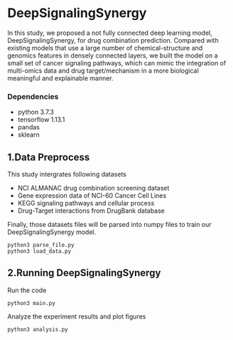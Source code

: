 # DeepSignalingSynergy

In this study, we proposed a not fully connected deep learning model, DeepSignalingSynergy, for drug combination prediction. Compared with existing models that use a large number of chemical-structure and genomics features in densely connected layers, we built the model on a small set of cancer signaling pathways, which can mimic the integration of multi-omics data and drug target/mechanism in a more biological meaningful and explainable manner. 

<!-- For more details of DeepSignalingSynergy, see our [bioRxiv paper]() -->

### Dependencies
* python 3.7.3
* tensorflow 1.13.1
* pandas
* sklearn

## 1.Data Preprocess
This study intergrates following datasets
* NCI ALMANAC drug combination screening dataset 
* Gene expression data of NCI-60 Cancer Cell Lines
* KEGG signaling pathways and cellular process
* Drug-Target interactions from DrugBank database

Finally, those datasets files will be parsed into numpy files to train our DeepSignalingSynergy model.


```
python3 parse_file.py
python3 load_data.py
```

## 2.Running DeepSignalingSynergy
Run the code
```
python3 main.py
```
Analyze the experiment results and plot figures
```
python3 analysis.py
```

